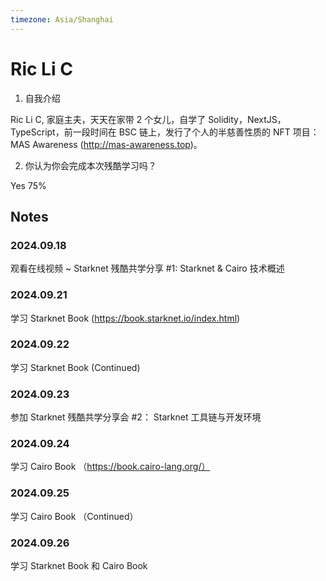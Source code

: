 ```yaml
---
timezone: Asia/Shanghai
---
```


# Ric Li C

1. 自我介绍

Ric Li C, 家庭主夫，天天在家带 2 个女儿，自学了 Solidity，NextJS，TypeScript，前一段时间在 BSC 链上，发行了个人的半慈善性质的 NFT 项目：MAS Awareness (http://mas-awareness.top)。

2. 你认为你会完成本次残酷学习吗？

Yes 75%

## Notes

<!-- Content_START -->

### 2024.09.18

观看在线视频 ~ Starknet 残酷共学分享 #1: Starknet & Cairo 技术概述

### 2024.09.21

学习 Starknet Book (https://book.starknet.io/index.html)

### 2024.09.22

学习 Starknet Book (Continued)

### 2024.09.23

参加 Starknet 残酷共学分享会 #2： Starknet 工具链与开发环境

### 2024.09.24

学习 Cairo Book （https://book.cairo-lang.org/）

### 2024.09.25

学习 Cairo Book （Continued）

### 2024.09.26

学习 Starknet Book 和 Cairo Book

<!-- Content_END -->

